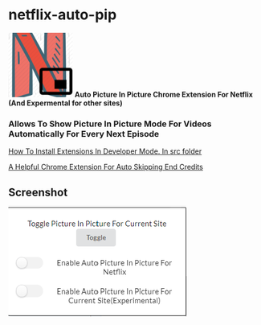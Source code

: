 # netflix-auto-pip
![alt text](https://github.com/Gotham13121997/netflix-auto-pip/blob/master/src/assets/icon128.png)
**Auto Picture In Picture Chrome Extension For Netflix (And Expermental for other sites)**

### Allows To Show Picture In Picture Mode For Videos Automatically For Every Next Episode  

[How To Install Extensions In Developer Mode. In src folder](https://webkul.com/blog/how-to-install-the-unpacked-extension-in-chrome/)  

[A Helpful Chrome Extension For Auto Skipping End Credits](https://chrome.google.com/webstore/detail/netflix-extended/gjcgfkhgpaccjpjokgpekpgpphgaanej?hl=en)

## Screenshot
![alt text](https://github.com/Gotham13121997/netflix-auto-pip/blob/master/screenshot/screeshot.png)